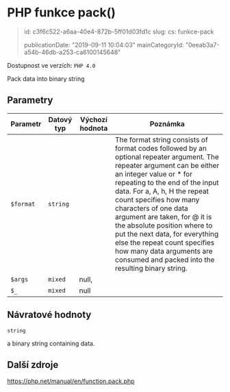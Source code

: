 PHP funkce pack()
=================

> id: c3f6c522-a6aa-40e4-872b-5ff01d03fd1c
> slug:
> 	cs: funkce-pack
> 
> publicationDate: "2019-09-11 10:04:03"
> mainCategoryId: "0eeab3a7-a54b-46db-a253-ca6100145648"

Dostupnost ve verzích: `PHP 4.0`

Pack data into binary string


Parametry
--------------

| Parametr | Datový typ | Výchozí hodnota | Poznámka |
|-----|-----|-----|-----|
| `$format` | `string` |  | The format string consists of format codes followed by an optional repeater argument. The repeater argument can be either an integer value or * for repeating to the end of the input data. For a, A, h, H the repeat count specifies how many characters of one data argument are taken, for @ it is the absolute position where to put the next data, for everything else the repeat count specifies how many data arguments are consumed and packed into the resulting binary string. |
| `$args` | `mixed` | null, |  |
| `$_` | `mixed` | null |  |


Návratové hodnoty
----------------

`string`

a binary string containing data.

Další zdroje
------------

https://php.net/manual/en/function.pack.php
